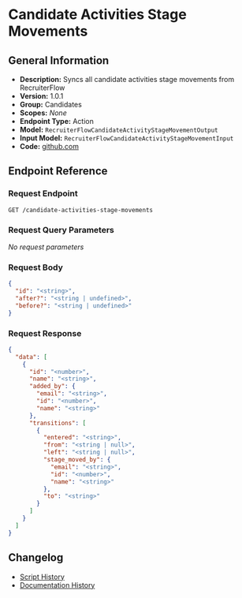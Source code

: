 <!-- BEGIN GENERATED CONTENT -->
# Candidate Activities Stage Movements

## General Information

- **Description:** Syncs all candidate activities stage movements from RecruiterFlow
- **Version:** 1.0.1
- **Group:** Candidates
- **Scopes:** _None_
- **Endpoint Type:** Action
- **Model:** `RecruiterFlowCandidateActivityStageMovementOutput`
- **Input Model:** `RecruiterFlowCandidateActivityStageMovementInput`
- **Code:** [github.com](https://github.com/NangoHQ/integration-templates/tree/main/integrations/recruiterflow/actions/candidate-activities-stage-movements.ts)


## Endpoint Reference

### Request Endpoint

`GET /candidate-activities-stage-movements`

### Request Query Parameters

_No request parameters_

### Request Body

```json
{
  "id": "<string>",
  "after?": "<string | undefined>",
  "before?": "<string | undefined>"
}
```

### Request Response

```json
{
  "data": [
    {
      "id": "<number>",
      "name": "<string>",
      "added_by": {
        "email": "<string>",
        "id": "<number>",
        "name": "<string>"
      },
      "transitions": [
        {
          "entered": "<string>",
          "from": "<string | null>",
          "left": "<string | null>",
          "stage_moved_by": {
            "email": "<string>",
            "id": "<number>",
            "name": "<string>"
          },
          "to": "<string>"
        }
      ]
    }
  ]
}
```

## Changelog

- [Script History](https://github.com/NangoHQ/integration-templates/commits/main/integrations/recruiterflow/actions/candidate-activities-stage-movements.ts)
- [Documentation History](https://github.com/NangoHQ/integration-templates/commits/main/integrations/recruiterflow/actions/candidate-activities-stage-movements.md)

<!-- END  GENERATED CONTENT -->

